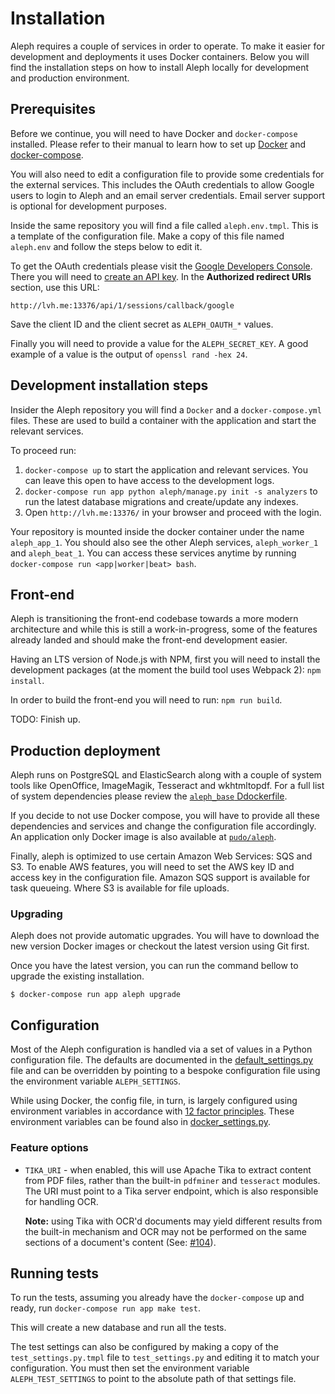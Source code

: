 # Installation

Aleph requires a couple of services in order to operate. To make it easier
for development and deployments it uses Docker containers. Below you will find
the installation steps on how to install Aleph locally for development and
production environment.

## Prerequisites

Before we continue, you will need to have Docker and `docker-compose`
installed. Please refer to their manual to learn how to set up
[Docker](https://docs.docker.com/engine/installation/) and [docker-compose](https://docs.docker.com/compose/install/).

You will also need to edit a configuration file to provide some credentials
for the external services. This includes the OAuth credentials to allow
Google users to login to Aleph and an email server credentials. Email server
support is optional for development purposes.

Inside the same repository you will find a file called `aleph.env.tmpl`.
This is a template of the configuration file. Make a copy of this file named
`aleph.env` and follow the steps below to edit it.

To get the OAuth credentials please visit the [Google Developers Console](https://console.developers.google.com/).
There you will need to [create an API key](https://support.google.com/googleapi/answer/6158862).
In the **Authorized redirect URIs** section, use this URL:
```
http://lvh.me:13376/api/1/sessions/callback/google
```
Save the client ID and the client secret as `ALEPH_OAUTH_*` values.

Finally you will need to provide a value for the `ALEPH_SECRET_KEY`. A good
example of a value is the output of `openssl rand -hex 24`.

## Development installation steps

Insider the Aleph repository you will find a `Docker` and a
`docker-compose.yml` files. These are used to build a container with the
application and start the relevant services.

To proceed run:

 1. `docker-compose up` to start the application and relevant services. You can
    leave this open to have access to the development logs.
 2. `docker-compose run app python aleph/manage.py init -s analyzers` to run
    the latest database migrations and create/update any indexes.
 3. Open `http://lvh.me:13376/` in your browser and proceed with the login.

Your repository is mounted inside the docker container under the name
`aleph_app_1`. You should also see the other Aleph services, `aleph_worker_1`
and `aleph_beat_1`. You can access these services anytime by running
`docker-compose run <app|worker|beat> bash`.

## Front-end

Aleph is transitioning the front-end codebase towards a more modern
architecture and while this is still a work-in-progress, some of the features
already landed and should make the front-end development easier.

Having an LTS version of Node.js with NPM, first you will need to install
the development packages (at the moment the build tool uses Webpack 2):
`npm install`.

In order to build the front-end you will need to run: `npm run build`.

TODO: Finish up.

## Production deployment

Aleph runs on PostgreSQL and ElasticSearch along with a couple of system
tools like OpenOffice, ImageMagik, Tesseract and wkhtmltopdf. For a full list
of system dependencies please review the [`aleph_base`
Ddockerfile](https://github.com/pudo/aleph/blob/master/contrib/base/Dockerfile).

If you decide to not use Docker compose, you will have to provide all these
dependencies and services and change the configuration file accordingly.
An application only Docker image is also available at
[`pudo/aleph`](https://hub.docker.com/r/pudo/aleph/).

Finally, aleph is optimized to use certain Amazon Web Services: SQS and S3. To
enable AWS features, you will need to set the AWS key ID and access key in the
configuration file. Amazon SQS support is available for task queueing. Where
S3 is available for file uploads.

### Upgrading

Aleph does not provide automatic upgrades. You will have to download the new
version Docker images or checkout the latest version using Git first.

Once you have the latest version, you can run the command bellow to upgrade
the existing installation.

```
$ docker-compose run app aleph upgrade
```

## Configuration

Most of the Aleph configuration is handled via a set of values in a Python
configuration file. The defaults are documented in the
[default_settings.py](https://github.com/pudo/aleph/blob/master/aleph/default_settings.py)
file and can be overridden by pointing to a bespoke configuration file using
the environment variable ``ALEPH_SETTINGS``.

While using Docker, the config file, in turn, is largely configured using
environment variables in accordance with [12 factor
principles](https://12factor.net/). These environment variables can be found also in
[docker_settings.py](https://github.com/pudo/aleph/blob/master/contrib/docker_settings.py).

### Feature options

* ``TIKA_URI`` - when enabled, this will use Apache Tika to extract content
  from PDF files, rather than the built-in ``pdfminer`` and ``tesseract``
  modules. The URI must point to a Tika server endpoint, which is also
  responsible for handling OCR.

  **Note:** using Tika with OCR'd documents may yield
  different results from the built-in mechanism and OCR may not be performed
  on the same sections of a document's content
  (See: [#104](https://github.com/pudo/aleph/issues/104)).

## Running tests

To run the tests, assuming you already have the `docker-compose` up and ready,
run `docker-compose run app make test`.

This will create a new database and run all the tests.

The test settings can also be configured by making a copy of the
`test_settings.py.tmpl` file to `test_settings.py` and editing it to
match your configuration. You must then set the environment
variable ``ALEPH_TEST_SETTINGS`` to point to the absolute path of that
settings file.
